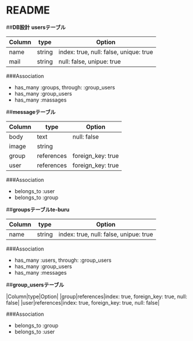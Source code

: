 # README

##**DB設計**
**usersテーブル**

|Column|type|Option|
|------|----|------|
|name|string|index: true, null: false, unique: true|
|mail|string|null: false, unipue: true|

###Association

- has_many :groups, through: :group_users
- has_many :group_users
- has_many :massages

##**messageテーブル**

|Column|type|Option|
|------|----|------|
|body|text|null: false|
|image|string|	
|group|references|foreign_key: true|
|user|references|foreign_key: true|

###Association

- belongs_to :user
- belongs_to :group

##**groupsテーブルte-buru**

|Column|type|Option|
|------|----|------|
|name|string|index: true, null: false, unipue: true|

###Association

- has_many :users, through: :group_users
- has_many :group_users
- has_many :messages

##**group_usersテーブル**

|Column|type|Option|
|group|references|index: true, foreign_key: true, null: false|
|user|references|index: true, foreign_key: true, null: false|

###Association

- belongs_to :group
- belongs_to :user

